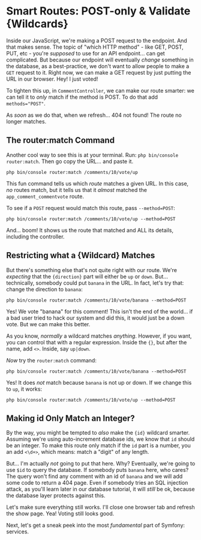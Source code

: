 # Smart Routes: POST-only & Validate {Wildcards}

Inside our JavaScript, we're making a POST request to the endpoint. And that
makes sense. The topic of "which HTTP method" - like GET, POST, PUT, etc -
you're *supposed* to use for an API endpoint... can get complicated. But because
our endpoint will eventually *change* something in the database, as a
best-practice, we don't want to allow people to make a `GET` request to it. Right
now, we can make a GET request by just putting the URL in our browser. Hey!
I just voted!

To tighten this up, in `CommentController`, we can make our route smarter: we can
tell it to *only* match if the method is POST. To do that add `methods="POST"`.

As *soon* as we do that, when we refresh... 404 not found! The route no longer
matches.

## The router:match Command

Another cool way to see this is at your terminal. Run:
`php bin/console router:match`. Then go copy the URL... and paste it.

```terminal-silent
php bin/console router:match /comments/10/vote/up
```

This fun command tells us which *route* matches a given URL. In this case,
*no* routes match, but it tells us that it *almost* matched the
`app_comment_commentvote` route.

To see if a `POST` request would match this route, pass `--method=POST`:

```terminal-silent
php bin/console router:match /comments/10/vote/up --method=POST
```

And... boom! It shows us the route that matched and ALL its details, including
the controller.

## Restricting what a {Wildcard} Matches

But there's something else that's not quite right with our route. We're *expecting*
that the `{direction}` part will either be `up` or `down`. But... technically,
somebody could put `banana` in the URL. In fact, let's try that: change the
direction to `banana`:

```terminal-silent
php bin/console router:match /comments/10/vote/banana --method=POST
```

Yes! We vote "banana" for this comment! This isn't the end of the world... if a
bad user tried to hack our system and did this, it would just be a down vote.
But we can make this better.

As you know, *normally* a wildcard matches *anything*. However, if you want, you
can control that with a regular expression. Inside the `{}`, but after the name,
add `<>`. Inside, say `up|down`.

*Now* try the `router:match` command:

```terminal-silent
php bin/console router:match /comments/10/vote/banana --method=POST
```

Yes! It does *not* match because `banana` is not up or down. If we change this
to `up`, it works:

```terminal-silent
php bin/console router:match /comments/10/vote/up --method=POST
```

## Making id Only Match an Integer?

By the way, you might be tempted to *also* make the `{id}` wildcard smarter.
Assuming we're using auto-increment database ids, we know that `id` should be
an integer. To make this route only match if the `id` part is a number, you an add
`<\d+>`, which means: match a "digit" of any length.

But... I'm actually *not* going to put that here. Why? Eventually, we're going to
use `$id` to query the database. If somebody puts `banana` here, who cares? The
query won't find any comment with an id of `banana` and we will add some code to
return a 404 page. Even if somebody tries an SQL injection attack, as you'll learn
later in our database tutorial, it will *still* be ok, because the database layer
protects against this.

Let's make sure everything still works. I'll close one browser tab and refresh the
show page. Yea! Voting still looks good.

Next, let's get a sneak peek into the most *fundamental* part of Symfony: services.
